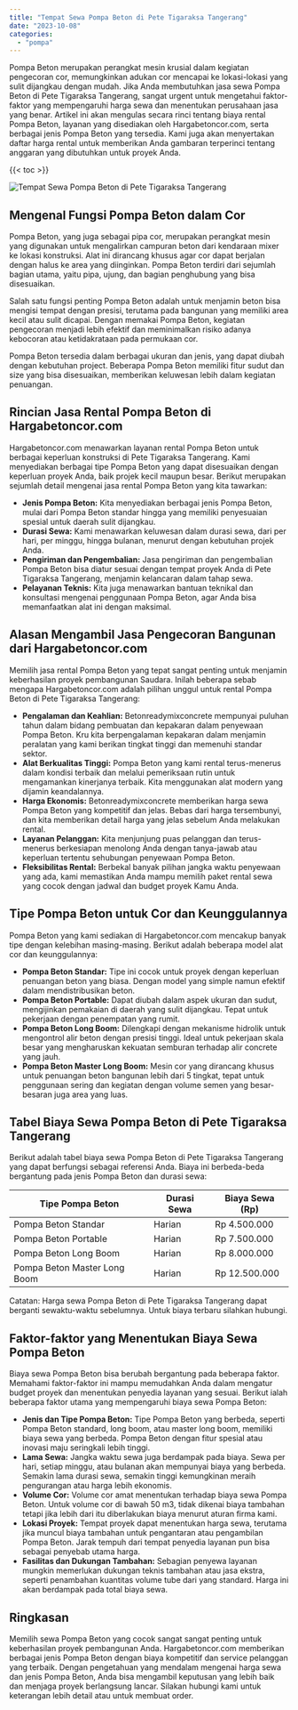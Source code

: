 ```yaml
---
title: "Tempat Sewa Pompa Beton di Pete Tigaraksa Tangerang"
date: "2023-10-08"
categories: 
  - "pompa"
---
```




Pompa Beton merupakan perangkat mesin krusial dalam kegiatan pengecoran cor, memungkinkan adukan cor mencapai ke lokasi-lokasi yang sulit dijangkau dengan mudah. Jika Anda membutuhkan jasa sewa Pompa Beton di Pete Tigaraksa Tangerang, sangat urgent untuk mengetahui faktor-faktor yang mempengaruhi harga sewa dan menentukan perusahaan jasa yang benar. Artikel ini akan mengulas secara rinci tentang biaya rental Pompa Beton, layanan yang disediakan oleh Hargabetoncor.com, serta berbagai jenis Pompa Beton yang tersedia. Kami juga akan menyertakan daftar harga rental untuk memberikan Anda gambaran terperinci tentang anggaran yang dibutuhkan untuk proyek Anda.

{{< toc >}}

![Tempat Sewa Pompa Beton di Pete Tigaraksa Tangerang](https://hargareadymixid.github.io/pompa/concrete-pump%20(18).png)

## Mengenal Fungsi Pompa Beton dalam Cor

Pompa Beton, yang juga sebagai pipa cor, merupakan perangkat mesin yang digunakan untuk mengalirkan campuran beton dari kendaraan mixer ke lokasi konstruksi. Alat ini dirancang khusus agar cor dapat berjalan dengan halus ke area yang diinginkan. Pompa Beton terdiri dari sejumlah bagian utama, yaitu pipa, ujung, dan bagian penghubung yang bisa disesuaikan.

Salah satu fungsi penting Pompa Beton adalah untuk menjamin beton bisa mengisi tempat dengan presisi, terutama pada bangunan yang memiliki area kecil atau sulit dicapai. Dengan memakai Pompa Beton, kegiatan pengecoran menjadi lebih efektif dan meminimalkan risiko adanya kebocoran atau ketidakrataan pada permukaan cor.

Pompa Beton tersedia dalam berbagai ukuran dan jenis, yang dapat diubah dengan kebutuhan project. Beberapa Pompa Beton memiliki fitur sudut dan size yang bisa disesuaikan, memberikan keluwesan lebih dalam kegiatan penuangan.

## Rincian Jasa Rental Pompa Beton di Hargabetoncor.com

Hargabetoncor.com menawarkan layanan rental Pompa Beton untuk berbagai keperluan konstruksi di Pete Tigaraksa Tangerang. Kami menyediakan berbagai tipe Pompa Beton yang dapat disesuaikan dengan keperluan proyek Anda, baik projek kecil maupun besar. Berikut merupakan sejumlah detail mengenai jasa rental Pompa Beton yang kita tawarkan:

- **Jenis Pompa Beton:** Kita menyediakan berbagai jenis Pompa Beton, mulai dari Pompa Beton standar hingga yang memiliki penyesuaian spesial untuk daerah sulit dijangkau.
- **Durasi Sewa:** Kami menawarkan keluwesan dalam durasi sewa, dari per hari, per minggu, hingga bulanan, menurut dengan kebutuhan projek Anda.
- **Pengiriman dan Pengembalian:** Jasa pengiriman dan pengembalian Pompa Beton bisa diatur sesuai dengan tempat proyek Anda di Pete Tigaraksa Tangerang, menjamin kelancaran dalam tahap sewa.
- **Pelayanan Teknis:** Kita juga menawarkan bantuan teknikal dan konsultasi mengenai penggunaan Pompa Beton, agar Anda bisa memanfaatkan alat ini dengan maksimal.

## Alasan Mengambil Jasa Pengecoran Bangunan dari Hargabetoncor.com

Memilih jasa rental Pompa Beton yang tepat sangat penting untuk menjamin keberhasilan proyek pembangunan Saudara. Inilah beberapa sebab mengapa Hargabetoncor.com adalah pilihan unggul untuk rental Pompa Beton di Pete Tigaraksa Tangerang:

- **Pengalaman dan Keahlian:** Betonreadymixconcrete mempunyai puluhan tahun dalam bidang pembuatan dan kepakaran dalam penyewaan Pompa Beton. Kru kita berpengalaman kepakaran dalam menjamin peralatan yang kami berikan tingkat tinggi dan memenuhi standar sektor.
- **Alat Berkualitas Tinggi:** Pompa Beton yang kami rental terus-menerus dalam kondisi terbaik dan melalui pemeriksaan rutin untuk mengamankan kinerjanya terbaik. Kita menggunakan alat modern yang dijamin keandalannya.
- **Harga Ekonomis:** Betonreadymixconcrete memberikan harga sewa Pompa Beton yang kompetitif dan jelas. Bebas dari harga tersembunyi, dan kita memberikan detail harga yang jelas sebelum Anda melakukan rental.
- **Layanan Pelanggan:** Kita menjunjung puas pelanggan dan terus-menerus berkesiapan menolong Anda dengan tanya-jawab atau keperluan tertentu sehubungan penyewaan Pompa Beton.
- **Fleksibilitas Rental:** Berbekal banyak pilihan jangka waktu penyewaan yang ada, kami memastikan Anda mampu memilih paket rental sewa yang cocok dengan jadwal dan budget proyek Kamu Anda.

## Tipe Pompa Beton untuk Cor dan Keunggulannya

Pompa Beton yang kami sediakan di Hargabetoncor.com mencakup banyak tipe dengan kelebihan masing-masing. Berikut adalah beberapa model alat cor dan keunggulannya:

- **Pompa Beton Standar:** Tipe ini cocok untuk proyek dengan keperluan penuangan beton yang biasa. Dengan model yang simple namun efektif dalam mendistribusikan beton.
- **Pompa Beton Portable:** Dapat diubah dalam aspek ukuran dan sudut, mengijinkan pemakaian di daerah yang sulit dijangkau. Tepat untuk pekerjaan dengan penempatan yang rumit.
- **Pompa Beton Long Boom:** Dilengkapi dengan mekanisme hidrolik untuk mengontrol alir beton dengan presisi tinggi. Ideal untuk pekerjaan skala besar yang mengharuskan kekuatan semburan terhadap alir concrete yang jauh.
- **Pompa Beton Master Long Boom:** Mesin cor yang dirancang khusus untuk penuangan beton bangunan lebih dari 5 tingkat, tepat untuk penggunaan sering dan kegiatan dengan volume semen yang besar-besaran juga area yang luas.

## Tabel Biaya Sewa Pompa Beton di Pete Tigaraksa Tangerang

Berikut adalah tabel biaya sewa Pompa Beton di Pete Tigaraksa Tangerang yang dapat berfungsi sebagai referensi Anda. Biaya ini berbeda-beda bergantung pada jenis Pompa Beton dan durasi sewa:

| Tipe Pompa Beton | Durasi Sewa | Biaya Sewa (Rp) |
| --- | --- | --- |
| Pompa Beton Standar | Harian | Rp 4.500.000 |
| Pompa Beton Portable | Harian | Rp 7.500.000 |
| Pompa Beton Long Boom | Harian | Rp 8.000.000 |
| Pompa Beton Master Long Boom | Harian | Rp 12.500.000 |

Catatan: Harga sewa Pompa Beton di Pete Tigaraksa Tangerang dapat berganti sewaktu-waktu sebelumnya. Untuk biaya terbaru silahkan hubungi.

## Faktor-faktor yang Menentukan Biaya Sewa Pompa Beton

Biaya sewa Pompa Beton bisa berubah bergantung pada beberapa faktor. Memahami faktor-faktor ini mampu memudahkan Anda dalam mengatur budget proyek dan menentukan penyedia layanan yang sesuai. Berikut ialah beberapa faktor utama yang mempengaruhi biaya sewa Pompa Beton:

- **Jenis dan Tipe Pompa Beton:** Tipe Pompa Beton yang berbeda, seperti Pompa Beton standard, long boom, atau master long boom, memiliki biaya sewa yang berbeda. Pompa Beton dengan fitur spesial atau inovasi maju seringkali lebih tinggi.
- **Lama Sewa:** Jangka waktu sewa juga berdampak pada biaya. Sewa per hari, setiap minggu, atau bulanan akan mempunyai biaya yang berbeda. Semakin lama durasi sewa, semakin tinggi kemungkinan meraih pengurangan atau harga lebih ekonomis.
- **Volume Cor:** Volume cor amat menentukan terhadap biaya sewa Pompa Beton. Untuk volume cor di bawah 50 m3, tidak dikenai biaya tambahan tetapi jika lebih dari itu diberlakukan biaya menurut aturan firma kami.
- **Lokasi Proyek:** Tempat proyek dapat menentukan harga sewa, terutama jika muncul biaya tambahan untuk pengantaran atau pengambilan Pompa Beton. Jarak tempuh dari tempat penyedia layanan pun bisa sebagai penyebab utama harga.
- **Fasilitas dan Dukungan Tambahan:** Sebagian penyewa layanan mungkin memerlukan dukungan teknis tambahan atau jasa ekstra, seperti penambahan kuantitas volume tube dari yang standard. Harga ini akan berdampak pada total biaya sewa.

## Ringkasan

Memilih sewa Pompa Beton yang cocok sangat sangat penting untuk keberhasilan proyek pembangunan Anda. Hargabetoncor.com memberikan berbagai jenis Pompa Beton dengan biaya kompetitif dan service pelanggan yang terbaik. Dengan pengetahuan yang mendalam mengenai harga sewa dan jenis Pompa Beton, Anda bisa mengambil keputusan yang lebih baik dan menjaga proyek berlangsung lancar. Silakan hubungi kami untuk keterangan lebih detail atau untuk membuat order.
